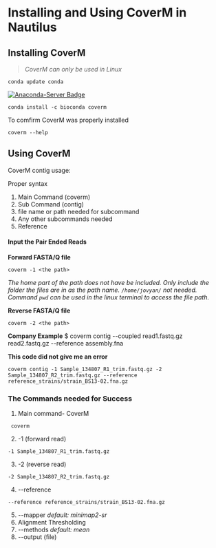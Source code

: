 # Installing and Using CoverM in Nautilus 

## Installing CoverM
>*CoverM can only be used in Linux*

```
conda update conda
```

[![Anaconda-Server Badge](https://anaconda.org/bioconda/coverm/badges/installer/conda.svg)](https://conda.anaconda.org/bioconda)

```
conda install -c bioconda coverm
```

To comfirm CoverM was properly installed
```
coverm --help
```

## Using CoverM

CoverM contig usage: 

Proper syntax

1. Main Command (coverm)
2. Sub Command (contig)
3. file name or path needed for subcommand
4. Any other subcommands needed
5. Reference

#### Input the Pair Ended Reads

**Forward FASTA/Q file**

  `coverm -1 <the path>`

  *The home part of the path does not have be included. Only include the folder the files are in as the path name. `/home/jovyan/` not needed. Command `pwd` can be used in the linux terminal to access the file path.*

**Reverse FASTA/Q file**

  `coverm -2 <the path>`

**Company Example**
  $ coverm contig --coupled read1.fastq.gz read2.fastq.gz --reference assembly.fna

**This code did not give me an error**
```
coverm contig -1 Sample_134807_R1_trim.fastq.gz -2 Sample_134807_R2_trim.fastq.gz --reference reference_strains/strain_BS13-02.fna.gz
```



### The Commands needed for Success

1. Main command- CoverM
 
 ```
  coverm
  ```

2. -1 (forward read)

```
-1 Sample_134807_R1_trim.fastq.gz
```

3. -2 (reverse read)

```
-2 Sample_134807_R2_trim.fastq.gz
```

4. --reference 

```
--reference reference_strains/strain_BS13-02.fna.gz
```

5. --mapper *default: minimap2-sr*
6. Alignment Thresholding
7.  --methods *default: mean*
8.  --output (file)
